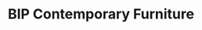 ---
title: "BIP Contemporary Furniture"
url: /fairfax/bip-contemporary-furniture/
shop: furniture
---